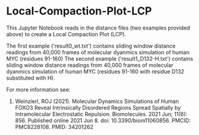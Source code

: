 # Local-Compaction-Plot-LCP

This Jupyter Notebook reads in the distance files (two examples provided above) to create a Local Compaction Plot (LCP).

The first example ('result0_wt.txt') contains sliding window distance readings from 40,000 frames of molecular dyanmics simulation of human MYC (residues 91-160)
The second example ('result1_D132-H.txt') contains sliding window distance readings from 40,000 frames of molecular dyanmics simulation of human MYC (residues 91-160 with residue D132 substituted with H).

For more information see:
1. Weinzierl, ROJ (2021). Molecular Dynamics Simulations of Human FOXO3 Reveal Intrinsically Disordered Regions Spread Spatially by Intramolecular Electrostatic Repulsion. Biomolecules. 2021 Jun; 11(6): 856. Published online 2021 Jun 8. doi: 10.3390/biom11060856. PMCID: PMC8228108. PMID: 34201262

